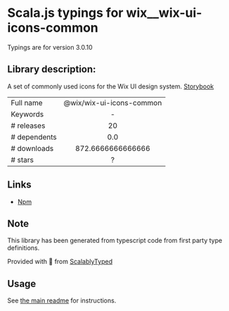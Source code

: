 
# Scala.js typings for wix__wix-ui-icons-common

Typings are for version 3.0.10

## Library description:
A set of commonly used icons for the Wix UI design system. [Storybook](https://bo.wix.com/pages/wix-ui-icons-common)

|                    |                 |
| ------------------ | :-------------: |
| Full name          | @wix/wix-ui-icons-common |
| Keywords           | - |
| # releases         | 20 |
| # dependents       | 0.0 |
| # downloads        | 872.6666666666666 |
| # stars            | ? |

## Links
- [Npm](https://www.npmjs.com/package/%40wix%2Fwix-ui-icons-common)
    


## Note
This library has been generated from typescript code from first party type definitions.

Provided with :purple_heart: from [ScalablyTyped](https://github.com/oyvindberg/ScalablyTyped)

## Usage
See [the main readme](../../readme.md) for instructions.



